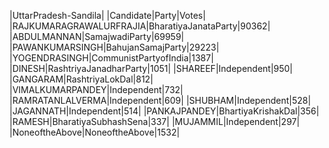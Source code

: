  
|UttarPradesh-Sandila|
|Candidate|Party|Votes|
|RAJKUMARAGRAWALURFRAJIA|BharatiyaJanataParty|90362|
|ABDULMANNAN|SamajwadiParty|69959|
|PAWANKUMARSINGH|BahujanSamajParty|29223|
|YOGENDRASINGH|CommunistPartyofIndia|1387|
|DINESH|RashtriyaJanadharParty|1051|
|SHAREEF|Independent|950|
|GANGARAM|RashtriyaLokDal|812|
|VIMALKUMARPANDEY|Independent|732|
|RAMRATANLALVERMA|Independent|609|
|SHUBHAM|Independent|528|
|JAGANNATH|Independent|514|
|PANKAJPANDEY|BhartiyaKrishakDal|356|
|RAMESH|BharatiyaSubhashSena|337|
|MUJAMMIL|Independent|297|
|NoneoftheAbove|NoneoftheAbove|1532|
